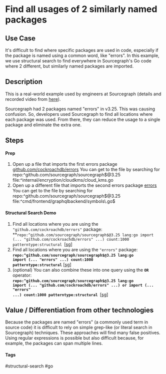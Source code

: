 # Find all usages of 2 similarly named packages


## Use Case
It's difficult to find where specific packages are used in code, especially if the package is named using a common word, like "errors".  In this example, we use structural search to find everywhere in Sourcegraph's Go code where 2 different, but similarly named packages are imported.


## Description
This is a real-world example used by engineers at Sourcegraph (details and recorded video from   [here](https://sourcegraph.slack.com/archives/C0B2RU51Q/p1632932165323900)).

Sourcegraph had 2 packages named "errors" in v3.25.  This was causing confusion.  So, developers used Sourcegraph to find all locations where each package was used.  From there, they can reduce the usage to a single package and eliminate the extra one.


## Steps


#### Prep
1. Open up a file that imports the first errors package [github.com/cockroachdb/errors](https://sourcegraph.com/github.com/sourcegraph/sourcegraph@3.25/-/blob/internal/encryption/cloudkms/cloud_kms.go?L11:32)
You can get to the file by searching for
repo:^github\.com/sourcegraph/sourcegraph$@3.25 file:^internal/encryption/cloudkms/cloud_kms\.go
2. Open up a different file that imports the second errors package [errors](https://sourcegraph.com/github.com/sourcegraph/sourcegraph@3.25/-/blob/cmd/frontend/graphqlbackend/symbols.go?L5:3)
You can get to the file by searching for repo:^github\.com/sourcegraph/sourcegraph$@3.25 file:^cmd/frontend/graphqlbackend/symbols\.go$


#### Structural Search Demo
1. Find all locations where you are using the `"github.com/cockroachdb/errors"`  package: \
**<code>repo:^github\.com/sourcegraph/sourcegraph$@3.25 lang:go import (... "github.com/cockroachdb/errors" ...) count:1000 patterntype:structural </code></strong>[[sg](https://sourcegraph.com/search?q=context:global+repo:%5Egithub%5C.com/sourcegraph/sourcegraph%24%403.25+lang:go+import+%28...+%22github.com/cockroachdb/errors%22+...%29+count:1000&patternType=structural)]
2. Find all locations where you are using the <code>"errors"</code> package: \
<strong><code>repo:^github\.com/sourcegraph/sourcegraph$@3.25 lang:go import (... "errors" ...) count:1000 patterntype:structural</code></strong> [[sg](https://sourcegraph.com/search?q=context:global+repo:%5Egithub%5C.com/sourcegraph/sourcegraph%24%403.25+lang:go+import+%28...+%22errors%22+...%29+count:1000&patternType=structural)]
3. (optional) You can also combine these into one query using the <strong><code>OR</code></strong> operator: \
<strong><code>repo:^github\.com/sourcegraph/sourcegraph$@3.25 lang:go import (... "github.com/cockroachdb/errors" ...) or import (... "errors" ...) count:1000 patterntype:structural </code></strong>[[sg](https://sourcegraph.com/search?q=context:global+repo:%5Egithub%5C.com/sourcegraph/sourcegraph%24%403.25+lang:go+import+%28...+%22github.com/cockroachdb/errors%22+...%29+or+import+%28...+%22errors%22+...%29+count:1000&patternType=structural)]

## Value / Differentiation from other technologies
Because the packages are named "errors" (a commonly used term in source code) it is difficult to rely on simple grep-like (or literal search in Sourcegraph) techniques.  These approaches will find many false positives.  Using regular expressions is possible but also difficult because, for example, the packages can span multiple lines.

#### Tags
#structural-search #go

